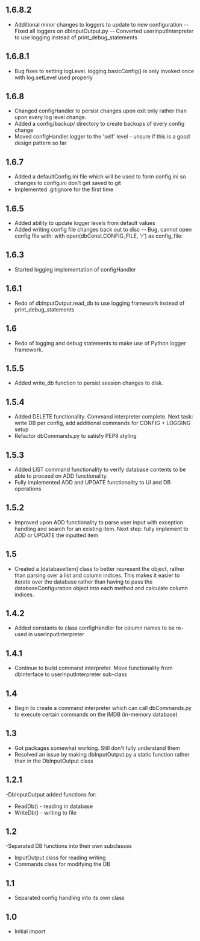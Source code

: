 1.6.8.2
---
- Additional minor changes to loggers to update to new configuration
-- Fixed all loggers on dbInputOutput.py
-- Converted userInputInterpreter to use logging instead of print_debug_statements

1.6.8.1
---
- Bug fixes to setting logLevel. logging.basicConfig() is only invoked once with log.setLevel used properly

1.6.8
---
- Changed configHandler to persist changes upon exit only rather than upon every log level change.
- Added a config/backup/ directory to create backups of every config change
- Moved configHandler.logger to the 'self' level - unsure if this is a good design pattern so far

1.6.7
---
- Added a defaultConfig.ini file which will be used to form config.ini so changes to config.ini don't get saved to git
- Implemented .gitignore for the first time

1.6.5
---
- Added ability to update logger levels from default values
- Added writing config file changes back out to disc
-- Bug, cannot open config file with: with open(dbConst.CONFIG_FILE, 'r') as config_file:

1.6.3
---
- Started logging implementation of configHandler

1.6.1
---
- Redo of dbInputOutput.read_db to use logging framework instead of print_debug_statements

1.6
---
- Redo of logging and debug statements to make use of Python logger framework.

1.5.5
---
- Added write_db function to persist session changes to disk.

1.5.4
---
- Added DELETE functionality. Command interpreter complete. Next task: write DB per config, add additional commands for CONFIG + LOGGING setup
- Refactor dbCommands.py to satisfy PEP8 styling

1.5.3
---
- Added LIST command functionality to verify database contents to be able to proceed on ADD functionality.
- Fully implemented ADD and UPDATE functionality to UI and DB operations

1.5.2
---
- Improved upon ADD functionality to parse user input with exception handling and search for an existing item. Next step: fully implement to ADD or UPDATE the inputted item

1.5
---
- Created a [databaseItem] class to better represent the object, rather than parsing over a list and column indices. This makes it easier to iterate over the database rather than having to pass the databaseConfiguration object into each method and calculate column indices. 

1.4.2
---
- Added constants to class configHandler for column names to be re-used in userInputInterpreter


1.4.1
---
- Continue to build command interpreter. Move functionality from dbInterface to userInputInterpreter sub-class

1.4
---
- Begin to create a command interpreter which can call dbCommands.py to execute certain commands on the IMDB (in-memory database)

1.3
---
- Got packages somewhat working. Still don't fully understand them
- Resolved an issue by making dbInputOutput.py a static function rather than in the DbInputOutput class

1.2.1
---
-DbInputOutput added functions for:
- ReadDb() - reading in database
- WriteDb() - writing to file

1.2
---
-Separated DB functions into their own subclasses
- InputOutput class for reading writing
- Commands class for modifying the DB

1.1
---
- Separated config handling into its own class

1.0
---
- Initial import